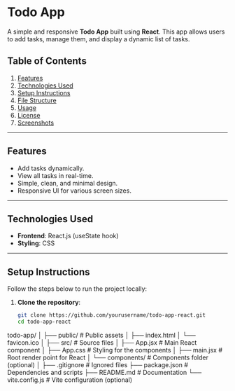 # Todo App

A simple and responsive **Todo App** built using **React**. This app allows users to add tasks, manage them, and display a dynamic list of tasks.

## Table of Contents

1. [Features](#features)
2. [Technologies Used](#technologies-used)
3. [Setup Instructions](#setup-instructions)
4. [File Structure](#file-structure)
5. [Usage](#usage)
6. [License](#license)
7. [Screenshots](#screenshots)

---

## Features

- Add tasks dynamically.
- View all tasks in real-time.
- Simple, clean, and minimal design.
- Responsive UI for various screen sizes.

---

## Technologies Used

- **Frontend**: React.js (useState hook)
- **Styling**: CSS

---

## Setup Instructions

Follow the steps below to run the project locally:

1. **Clone the repository**:
   ```bash
   git clone https://github.com/yourusername/todo-app-react.git
   cd todo-app-react

todo-app/
│
├── public/              # Public assets
│   ├── index.html
│   └── favicon.ico
│
├── src/                 # Source files
│   ├── App.jsx          # Main React component
│   ├── App.css          # Styling for the components
│   ├── main.jsx         # Root render point for React
│   └── components/      # Components folder (optional)
│
├── .gitignore           # Ignored files
├── package.json         # Dependencies and scripts
├── README.md            # Documentation
└── vite.config.js       # Vite configuration (optional)
